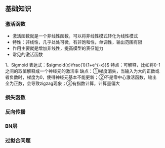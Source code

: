 ## 基础知识
### 激活函数
- 激活函数就是一个非线性函数，可以将非线性模式转化为线性模式
- 特性：非线性，几乎处处可微，有非饱和性，单调性，输出范围有限
- 作用主要就是增加非线性，提高模型的表征能力
- 常见的激活函数

1、Sigmoid
表达式：$sigmoid(x)\frac{1}{1+e^{-x}}$
特点：可解释，比如将0-1之间的取值解释成一个神经元的激活率
缺点：①梯度消失，当输入为大的正数或者负数时，梯度为0，使得神经元基本不能更新；②不是零中心激活函数，输出全为正数，会导致zigzag现象；③有指数计算，计算量偏大

### 损失函数
### 反向传播
### BN层
### 过拟合问题

